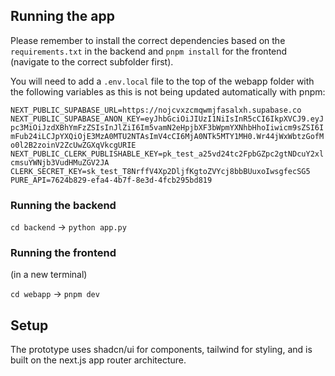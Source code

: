 ## Running the app
Please remember to install the correct dependencies based on the `requirements.txt` in the backend and `pnpm install` for the frontend (navigate to the correct subfolder first).

You will need to add a `.env.local` file to the top of the webapp folder with the following variables as this is not being updated automatically with pnpm:

`NEXT_PUBLIC_SUPABASE_URL=https://nojcvxzcmqwmjfasalxh.supabase.co
NEXT_PUBLIC_SUPABASE_ANON_KEY=eyJhbGciOiJIUzI1NiIsInR5cCI6IkpXVCJ9.eyJpc3MiOiJzdXBhYmFzZSIsInJlZiI6Im5vamN2eHpjbXF3bWpmYXNhbHhoIiwicm9sZSI6ImFub24iLCJpYXQiOjE3MzA0MTU2NTAsImV4cCI6MjA0NTk5MTY1MH0.Wr44jWxWbtzGofMo0l2B2zoinV2ZcUwZGXqVkcgURIE
NEXT_PUBLIC_CLERK_PUBLISHABLE_KEY=pk_test_a25vd24tc2FpbGZpc2gtNDcuY2xlcmsuYWNjb3VudHMuZGV2JA
CLERK_SECRET_KEY=sk_test_T8NrffV4Xp2DljfKgtoZVYcj8bbBUuxoIwsgfecSG5
PURE_API=7624b829-efa4-4b7f-8e3d-4fcb295bd819`

### Running the backend
`cd backend` -> `python app.py`

### Running the frontend
(in a new terminal)

`cd webapp` -> `pnpm dev`


## Setup
The prototype uses shadcn/ui for components, tailwind for styling, and is built on the next.js app router architecture.


